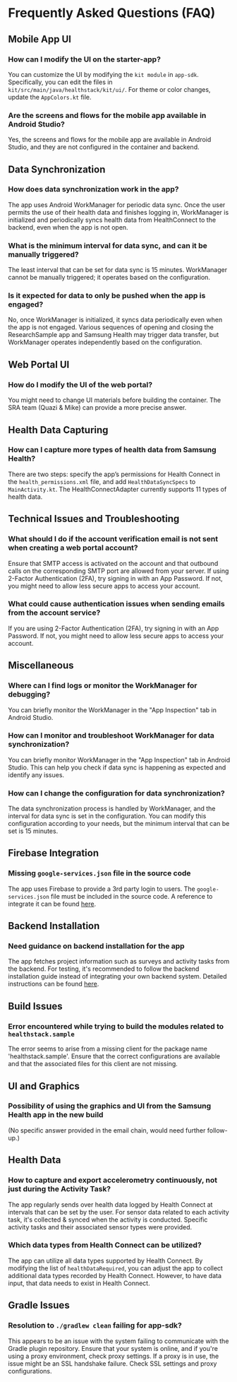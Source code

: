 # Frequently Asked Questions (FAQ)

## Mobile App UI
### How can I modify the UI on the starter-app?
You can customize the UI by modifying the `kit module` in `app-sdk`. Specifically, you can edit the files in `kit/src/main/java/healthstack/kit/ui/`. For theme or color changes, update the `AppColors.kt` file.

### Are the screens and flows for the mobile app available in Android Studio?
Yes, the screens and flows for the mobile app are available in Android Studio, and they are not configured in the container and backend.

## Data Synchronization
### How does data synchronization work in the app?
The app uses Android WorkManager for periodic data sync. Once the user permits the use of their health data and finishes logging in, WorkManager is initialized and periodically syncs health data from HealthConnect to the backend, even when the app is not open.

### What is the minimum interval for data sync, and can it be manually triggered?
The least interval that can be set for data sync is 15 minutes. WorkManager cannot be manually triggered; it operates based on the configuration.

### Is it expected for data to only be pushed when the app is engaged?
No, once WorkManager is initialized, it syncs data periodically even when the app is not engaged. Various sequences of opening and closing the ResearchSample app and Samsung Health may trigger data transfer, but WorkManager operates independently based on the configuration.

## Web Portal UI
### How do I modify the UI of the web portal?
You might need to change UI materials before building the container. The SRA team (Quazi & Mike) can provide a more precise answer.

## Health Data Capturing
### How can I capture more types of health data from Samsung Health?
There are two steps: specify the app’s permissions for Health Connect in the `health_permissions.xml` file, and add `HealthDataSyncSpecs` to `MainActivity.kt`. The HealthConnectAdapter currently supports 11 types of health data.

## Technical Issues and Troubleshooting
### What should I do if the account verification email is not sent when creating a web portal account?
Ensure that SMTP access is activated on the account and that outbound calls on the corresponding SMTP port are allowed from your server. If using 2-Factor Authentication (2FA), try signing in with an App Password. If not, you might need to allow less secure apps to access your account.

### What could cause authentication issues when sending emails from the account service?
If you are using 2-Factor Authentication (2FA), try signing in with an App Password. If not, you might need to allow less secure apps to access your account.

## Miscellaneous
### Where can I find logs or monitor the WorkManager for debugging?
You can briefly monitor the WorkManager in the "App Inspection" tab in Android Studio.

### How can I monitor and troubleshoot WorkManager for data synchronization?
You can briefly monitor WorkManager in the "App Inspection" tab in Android Studio. This can help you check if data sync is happening as expected and identify any issues.

### How can I change the configuration for data synchronization?
The data synchronization process is handled by WorkManager, and the interval for data sync is set in the configuration. You can modify this configuration according to your needs, but the minimum interval that can be set is 15 minutes.

## Firebase Integration
### Missing `google-services.json` file in the source code
The app uses Firebase to provide a 3rd party login to users. The `google-services.json` file must be included in the source code. A reference to integrate it can be found [here](https://s-healthstack.io/install-sdk.html).

## Backend Installation
### Need guidance on backend installation for the app
The app fetches project information such as surveys and activity tasks from the backend. For testing, it's recommended to follow the backend installation guide instead of integrating your own backend system. Detailed instructions can be found [here](https://s-healthstack.io/install-backend.html).

## Build Issues
### Error encountered while trying to build the modules related to `healthstack.sample`
The error seems to arise from a missing client for the package name 'healthstack.sample'. Ensure that the correct configurations are available and that the associated files for this client are not missing.

## UI and Graphics
### Possibility of using the graphics and UI from the Samsung Health app in the new build
(No specific answer provided in the email chain, would need further follow-up.)

## Health Data
### How to capture and export accelerometry continuously, not just during the Activity Task?
The app regularly sends over health data logged by Health Connect at intervals that can be set by the user. For sensor data related to each activity task, it's collected & synced when the activity is conducted. Specific activity tasks and their associated sensor types were provided.

### Which data types from Health Connect can be utilized?
The app can utilize all data types supported by Health Connect. By modifying the list of `healthDataRequired`, you can adjust the app to collect additional data types recorded by Health Connect. However, to have data input, that data needs to exist in Health Connect.

## Gradle Issues
### Resolution to `./gradlew clean` failing for app-sdk?
This appears to be an issue with the system failing to communicate with the Gradle plugin repository. Ensure that your system is online, and if you're using a proxy environment, check proxy settings. If a proxy is in use, the issue might be an SSL handshake failure. Check SSL settings and proxy configurations.
